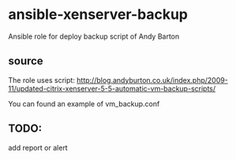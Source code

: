 # ansible-xenserver-backup
Ansible role for deploy backup script of Andy Barton

## source
The role uses script:
http://blog.andyburton.co.uk/index.php/2009-11/updated-citrix-xenserver-5-5-automatic-vm-backup-scripts/

You can found an example of vm_backup.conf

## TODO:
add report or alert